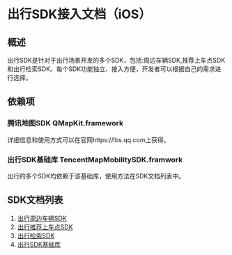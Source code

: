 # 出行SDK接入文档（iOS）

## 概述

出行SDK是针对于出行场景开发的多个SDK，包括:周边车辆SDK,推荐上车点SDK和出行检索SDK。每个SDK功能独立、接入方便，开发者可以根据自己的需求进行选择。

## 依赖项

### 腾讯地图SDK QMapKit.framework
详细信息和使用方式可以在官网https://lbs.qq.com上获得。

### 出行SDK基础库 TencentMapMobilitySDK.framwork
出行的多个SDK均依赖于该基础库，使用方法在SDK文档列表中。
 

## SDK文档列表
1. [出行周边车辆SDK](docs/TencentMapMobilityNearbyCarsSDK.md)
2. [出行推荐上车点SDK](docs/TencentMapMobilityBoardingPlacesSDK.md)
3. [出行检索SDK](docs/TencentMapMobilitySearchSDK.md)
4. [出行SDK基础库](docs/MobilitySDK.md)
